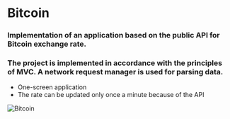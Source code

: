 # Bitcoin
### Implementation of an application based on the public API for Bitcoin exchange rate. 
### The project is implemented in accordance with the principles of MVC. A network request manager is used for parsing data.
* One-screen application
* The rate can be updated only once a minute because of the API

![Bitcoin](https://user-images.githubusercontent.com/100304243/159085406-8f60032e-7392-4cdb-9219-504013a6c2bd.png)
